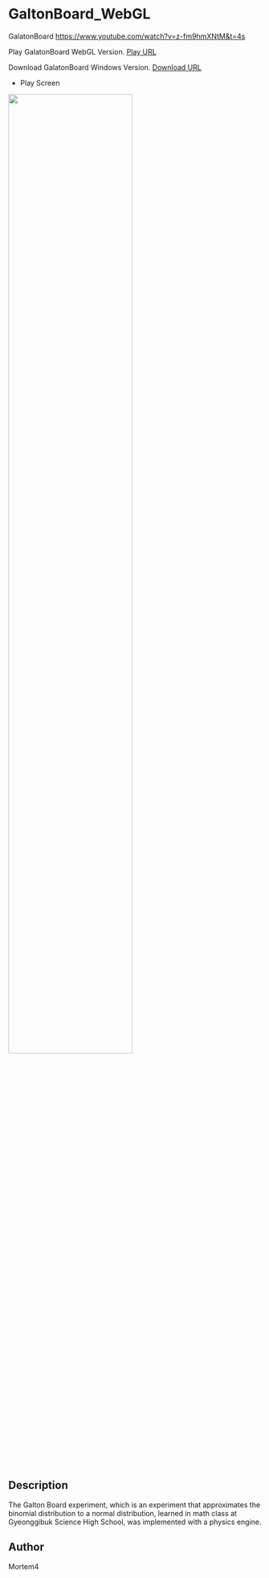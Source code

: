 # GaltonBoard_WebGL
GalatonBoard
https://www.youtube.com/watch?v=z-fm9hmXNtM&t=4s

Play GalatonBoard WebGL Version. [Play URL](https://gondnetom.github.io/GaltonBoard_WebGL/)

Download GalatonBoard Windows Version. [Download URL](https://drive.google.com/file/d/1hgApNVLw332bndoI-3ydyYxucUB3TolV/view?usp=sharing)

- Play Screen

<img src = "https://user-images.githubusercontent.com/77566805/147556324-2bb97805-2a96-45c0-8e9b-5ac1456fc018.png" width="70%" height="70%">

## Description
The Galton Board experiment, which is an experiment that approximates the binomial distribution to a normal distribution, learned in math class at Gyeonggibuk Science High School, was implemented with a physics engine.

## Author
Mortem4
